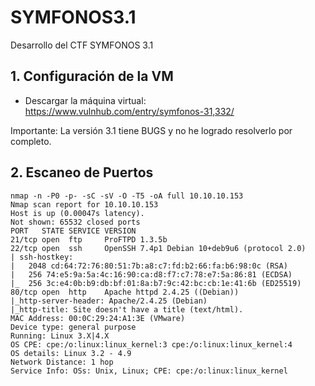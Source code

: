 # SYMFONOS3.1
Desarrollo del CTF SYMFONOS 3.1

## 1. Configuración de la VM

- Descargar la máquina virtual: https://www.vulnhub.com/entry/symfonos-31,332/

Importante: La versión 3.1 tiene BUGS y no he logrado resolverlo por completo.

## 2. Escaneo de Puertos


```
nmap -n -P0 -p- -sC -sV -O -T5 -oA full 10.10.10.153
Nmap scan report for 10.10.10.153
Host is up (0.00047s latency).
Not shown: 65532 closed ports
PORT   STATE SERVICE VERSION
21/tcp open  ftp     ProFTPD 1.3.5b
22/tcp open  ssh     OpenSSH 7.4p1 Debian 10+deb9u6 (protocol 2.0)
| ssh-hostkey: 
|   2048 cd:64:72:76:80:51:7b:a8:c7:fd:b2:66:fa:b6:98:0c (RSA)
|   256 74:e5:9a:5a:4c:16:90:ca:d8:f7:c7:78:e7:5a:86:81 (ECDSA)
|_  256 3c:e4:0b:b9:db:bf:01:8a:b7:9c:42:bc:cb:1e:41:6b (ED25519)
80/tcp open  http    Apache httpd 2.4.25 ((Debian))
|_http-server-header: Apache/2.4.25 (Debian)
|_http-title: Site doesn't have a title (text/html).
MAC Address: 00:0C:29:24:A1:3E (VMware)
Device type: general purpose
Running: Linux 3.X|4.X
OS CPE: cpe:/o:linux:linux_kernel:3 cpe:/o:linux:linux_kernel:4
OS details: Linux 3.2 - 4.9
Network Distance: 1 hop
Service Info: OSs: Unix, Linux; CPE: cpe:/o:linux:linux_kernel
```





